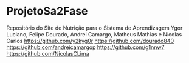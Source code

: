 # ProjetoSa2Fase
Repositório do Site de Nutrição para o Sistema de Aprendizagem
Ygor Luciano, Felipe Dourado, Andrei Camargo, Matheus Mathias e Nicolas Carlos
https://github.com/y2kyg0r
https://github.com/dourado840
https://github.com/andreicamargop
https://github.com/g1nnw7
https://github.com/NicolasCLima
